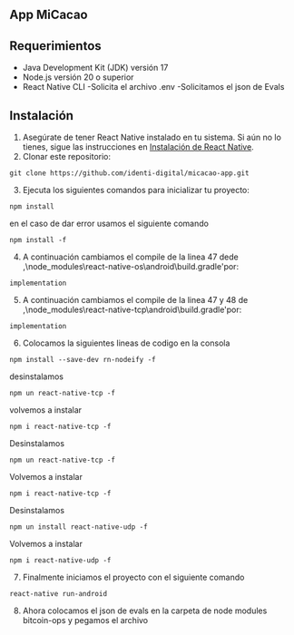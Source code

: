 ## App MiCacao

## Requerimientos

- Java Development Kit (JDK) versión 17 
- Node.js versión 20 o superior
- React Native CLI
-Solicita el archivo .env
-Solicitamos el json de Evals 

## Instalación

1. Asegúrate de tener React Native instalado en tu sistema. Si aún no lo tienes, sigue las instrucciones en [Instalación de React Native](https://reactnative.dev/docs/environment-setup).
2. Clonar este repositorio:

```
git clone https://github.com/identi-digital/micacao-app.git
```
3. Ejecuta los siguientes comandos para inicializar tu proyecto:
```
npm install
```
en el caso de dar error usamos el siguiente comando
```
npm install -f
```
4. A continuación cambiamos el compile de  la linea 47 dede ,\node_modules\react-native-os\android\build.gradle'por:
```
implementation
```
5.  A continuación cambiamos el compile de  la linea 47 y 48 de ,\node_modules\react-native-tcp\android\build.gradle'por:
```
implementation
```
6. Colocamos la siguientes lineas de codigo en la consola
```
npm install --save-dev rn-nodeify -f 
```
desinstalamos
```
npm un react-native-tcp -f
```
volvemos a instalar
```
npm i react-native-tcp -f
```
Desinstalamos
```
npm un react-native-tcp -f
```
Volvemos a instalar
```
npm i react-native-tcp -f
```
Desinstalamos
```
npm un install react-native-udp -f
```
Volvemos a instalar
```
npm i react-native-udp -f  
```
7. Finalmente iniciamos el proyecto con el siguiente comando
```
react-native run-android 
```
8. Ahora colocamos el json de evals en la carpeta de node modules bitcoin-ops y pegamos el archivo
